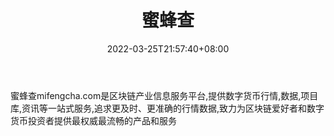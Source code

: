 ﻿---
weight: 
title: "蜜蜂查"
description: "蜜蜂查mifengcha.com是区块链产业信息服务平台,提供数字货币行情,数据,项目库,资讯等一站式服务,追求更及时、更准确的行情数据,致力为区块链爱好者和数字货币投资者提供最权威最流..."
date: 2022-03-25T21:57:40+08:00
lastmod: 2022-03-25T16:45:40+08:00
draft: false
authors: ["Metabd"]
featuredImage: "block-cc.png"
link: ""
tags: ["数据收集","蜜蜂查"]
categories: ["navigation"]
navigation: ["数据收集"]
lightgallery: true
toc: true
pinned: false
recommend: false
recommend1: false
---
蜜蜂查mifengcha.com是区块链产业信息服务平台,提供数字货币行情,数据,项目库,资讯等一站式服务,追求更及时、更准确的行情数据,致力为区块链爱好者和数字货币投资者提供最权威最流畅的产品和服务
